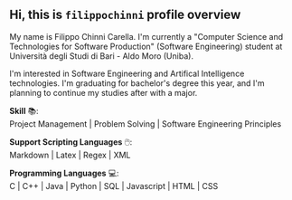 ## Hi, this is ```filippochinni``` profile overview

My name is Filippo Chinni Carella. I'm currently a "Computer Science and Technologies for Software Production" (Software Engineering) student at Università degli Studi di Bari - Aldo Moro (Uniba).

I'm interested in Software Engineering and Artifical Intelligence technologies. I'm graduating for bachelor's degree this year, and I'm planning to continue my studies after with a major.

**Skill** 📚:<br>
Project Management | Problem Solving | Software Engineering Principles

**Support Scripting Languages** 🖱️:<br>
Markdown | Latex | Regex | XML

**Programming Languages** 💻:<br>
C |  C++ | Java | Python | SQL | Javascript | HTML | CSS

